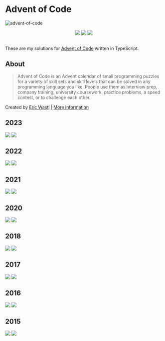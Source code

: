 # Advent of Code

![advent-of-code](https://user-images.githubusercontent.com/24881448/205775975-b45cf640-1252-4072-912e-d2aed63f896e.png)

<div align=center>
  <img src="https://img.shields.io/github/actions/workflow/status/KyleGough/advent-of-code/test.yml?branch=main&label=Tests&logo=Jest&logoColor=red&style=flat-square" />
  <img src="https://img.shields.io/badge/Days-25%2F25-blue?style=flat-square" />
  <img src="https://img.shields.io/badge/Stars-50/50-yellow?style=flat-square" />
</div>

<br />

These are my solutions for [Advent of Code](https://adventofcode.com) written in TypeScript.

## About

> Advent of Code is an Advent calendar of small programming puzzles for a variety of skill sets and skill levels that can be solved in any programming language you like. People use them as interview prep, company training, university coursework, practice problems, a speed contest, or to challenge each other.

Created by [Eric Wastl](http://was.tl/) | [More information](https://adventofcode.com/2022/about)

## 2023

<div>
  <img src="https://img.shields.io/badge/Days-25%2F25-blue?style=flat-square" />
  <img src="https://img.shields.io/badge/Stars-50/50-yellow?style=flat-square" />
</div>

## 2022

<div>
  <img src="https://img.shields.io/badge/Days-25%2F25-blue?style=flat-square" />
  <img src="https://img.shields.io/badge/Stars-50/50-yellow?style=flat-square" />
</div>

## 2021

<div>
  <img src="https://img.shields.io/badge/Days-18%2F25-blue?style=flat-square" />
  <img src="https://img.shields.io/badge/Stars-36/50-yellow?style=flat-square" />
</div>

## 2020

<div>
  <img src="https://img.shields.io/badge/Days-25%2F25-blue?style=flat-square" />
  <img src="https://img.shields.io/badge/Stars-50/50-yellow?style=flat-square" />
</div>

## 2018

<div>
  <img src="https://img.shields.io/badge/Days-25%2F25-blue?style=flat-square" />
  <img src="https://img.shields.io/badge/Stars-50/50-yellow?style=flat-square" />
</div>

## 2017

<div>
  <img src="https://img.shields.io/badge/Days-25%2F25-blue?style=flat-square" />
  <img src="https://img.shields.io/badge/Stars-50/50-yellow?style=flat-square" />
</div>

## 2016

<div>
  <img src="https://img.shields.io/badge/Days-25%2F25-blue?style=flat-square" />
  <img src="https://img.shields.io/badge/Stars-50/50-yellow?style=flat-square" />
</div>

## 2015

<div>
  <img src="https://img.shields.io/badge/Days-25%2F25-blue?style=flat-square" />
  <img src="https://img.shields.io/badge/Stars-50/50-yellow?style=flat-square" />
</div>
